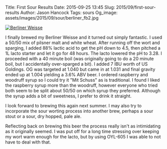 Title: First Sour Results
Date: 2015-09-25 13:45
Slug: 2015/09/first-sour-results
Author: Jason Hancock
Tags: sours
Og_image: assets/images/2015/09/sour/berliner_fb2.jpg

[![Berliner Weisse](/assets/images/2015/09/sour/berliner_thumb.jpg)]({filename}/assets/images/2015/09/sour/berliner.jpg)


I finally brewed my Berliner Weisse and it turned out simply fantastic. I used a 50/50 mix of pilsner malt and white wheat. After running off the wort and sparging, I added 88% lactic acid to get the pH down to 4.5, then pitched a 1L lacto starter and let it go for 48 hours. The lacto lowered the pH to 3.28. I proceeded with a 40 minute boil (was originally going to do a 20 minute boil, but I accidentally over-sparged a bit). I added 7 IBU worth of US Goldings. OG was targeted at 1.040 but came in at 1.031 and final gravity ended up at 1.004 yielding a 3.6% ABV beer. I ordered raspberry and woodruff syrup so I could try it "Mit Schuss" as is traditional. I found I liked the raspberry syrup more than the woodruff, however everyone who tried both seem to be split about 50/50 on which syrup they preferred. Although the syrup adds a bit of sweetness, I prefer to drink it straight.

I look forward to brewing this again next summer. I may also try to incorporate the sour worting process into another brew, perhaps a sour stout or a sour, dry hopped, pale ale.

Reflecting back on brewing this beer the process really isn't as intimidating as it originally seemed. I was put off for a long time stressing over keeping my wort warm enough for the lacto, but by using OYL-605 I was able to not have to deal with that.
